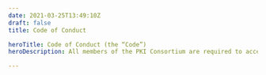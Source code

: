 ```yaml
---
date: 2021-03-25T13:49:10Z
draft: false
title: Code of Conduct

heroTitle: Code of Conduct (the “Code”)
heroDescription: All members of the PKI Consortium are required to accept and to adhere to the Code of Conduct

---
```


